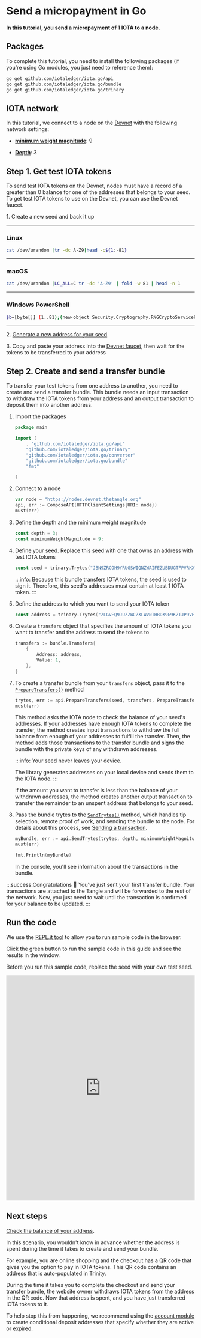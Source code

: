 # Send a micropayment in Go

**In this tutorial, you send a micropayment of 1 IOTA to a node.**

## Packages

To complete this tutorial, you need to install the following packages (if you're using Go modules, you just need to reference them):

```bash
go get github.com/iotaledger/iota.go/api
go get github.com/iotaledger/iota.go/bundle
go get github.com/iotaledger/iota.go/trinary
```

## IOTA network

In this tutorial, we connect to a node on the [Devnet](root://getting-started/1.0/networks/overview.md) with the following network settings:

- **[minimum weight magnitude](root://getting-started/1.0/references/glossary.md#minimum-weight-magnitude)**: 9

- **[Depth](root://getting-started/1.0/clients/sending-a-transaction.md#choosing-a-depth)**: 3

## Step 1. Get test IOTA tokens

To send test IOTA tokens on the Devnet, nodes must have a record of a greater than 0 balance for one of the addresses that belongs to your seed. To get test IOTA tokens to use on the Devnet, you can use the Devnet faucet.

1\. Create a new seed and back it up

--------------------
### Linux
```bash
cat /dev/urandom |tr -dc A-Z9|head -c${1:-81}
```
---
### macOS
```bash
cat /dev/urandom |LC_ALL=C tr -dc 'A-Z9' | fold -w 81 | head -n 1
```
---
### Windows PowerShell
```bash
$b=[byte[]] (1..81);(new-object Security.Cryptography.RNGCryptoServiceProvider).GetBytes($b);-join($b|%{[char[]] (65..90+57..57)[$_%27]})
```
--------------------

2\. [Generate a new address for your seed](../go/generate-an-address.md)

3\. Copy and paste your address into the [Devnet faucet](https://faucet.devnet.iota.org), then wait for the tokens to be transferred to your address

## Step 2. Create and send a transfer bundle

To transfer your test tokens from one address to another, you need to create and send a transfer bundle. This bundle needs an input transaction to withdraw the IOTA tokens from your address and an output transaction to deposit them into another address.

1. Import the packages

    ```go
    package main

    import (
        . "github.com/iotaledger/iota.go/api"
        "github.com/iotaledger/iota.go/trinary"
        "github.com/iotaledger/iota.go/converter"
        "github.com/iotaledger/iota.go/bundle"
        "fmt"

    )
    ```

2. Connect to a node

    ```go
    var node = "https://nodes.devnet.thetangle.org"
    api, err := ComposeAPI(HTTPClientSettings{URI: node})
    must(err)
    ```

3. Define the depth and the minimum weight magnitude

    ```go
    const depth = 3;
    const minimumWeightMagnitude = 9;
    ```

4. Define your seed. Replace this seed with one that owns an address with test IOTA tokens

    ```go
    const seed = trinary.Trytes("JBN9ZRCOH9YRUGSWIQNZWAIFEZUBDUGTFPVRKXWPAUCEQQFS9NHPQLXCKZKRHVCCUZNF9CZZWKXRZVCWQ")
    ```

    :::info:
    Because this bundle transfers IOTA tokens, the seed is used to sign it. Therefore, this seed's addresses must contain at least 1 IOTA token.
    :::

5. Define the address to which you want to send your IOTA token

    ```go
    const address = trinary.Trytes("ZLGVEQ9JUZZWCZXLWVNTHBDX9G9KZTJP9VEERIIFHY9SIQKYBVAHIMLHXPQVE9IXFDDXNHQINXJDRPFDXNYVAPLZAW")
    ```

6. Create a `transfers` object that specifies the amount of IOTA tokens you want to transfer and the address to send the tokens to

    ```go
    transfers := bundle.Transfers{
        {
            Address: address,
            Value: 1,
        },
    }
    ```

7. To create a transfer bundle from your `transfers` object, pass it to the [`PrepareTransfers()`](https://github.com/iotaledger/iota.go/blob/master/.docs/iota.go/reference/api_prepare_transfers.md) method

    ```go
    trytes, err := api.PrepareTransfers(seed, transfers, PrepareTransfersOptions{})
    must(err)
    ```
    This method asks the IOTA node to check the balance of your seed's addresses. If your addresses have enough IOTA tokens to complete the transfer, the method creates input transactions to withdraw the full balance from enough of your addresses to fulfill the transfer. Then, the method adds those transactions to the transfer bundle and signs the bundle with the private keys of any withdrawn addresses.

    :::info:
    Your seed never leaves your device.

    The library generates addresses on your local device and sends them to the IOTA node.
    :::

    If the amount you want to transfer is less than the balance of your withdrawn addresses, the method creates another output transaction to transfer the remainder to an unspent address that belongs to your seed.
    
8. Pass the bundle trytes to the [`SendTrytes()`](https://github.com/iotaledger/iota.go/blob/master/.docs/iota.go/reference/api_send_trytes.md) method, which handles tip selection, remote proof of work, and sending the bundle to the node. For details about this process, see [Sending a transaction](root://getting-started/1.0/clients/sending-a-transaction.md).

    ```go
    myBundle, err := api.SendTrytes(trytes, depth, minimumWeightMagnitude)
    must(err)

    fmt.Println(myBundle)
    ```

    In the console, you'll see information about the transactions in the bundle.

:::success:Congratulations :tada:
You've just sent your first transfer bundle. Your transactions are attached to the Tangle and will be forwarded to the rest of the network. Now, you just need to wait until the transaction is confirmed for your balance to be updated.
:::

## Run the code

We use the [REPL.it tool](https://repl.it) to allow you to run sample code in the browser.

Click the green button to run the sample code in this guide and see the results in the window.

Before you run this sample code, replace the seed with your own test seed.

<iframe height="600px" width="100%" src="https://repl.it/@jake91/Send-IOTA-tokens-on-the-Devnet-Go?lite=true" scrolling="no" frameborder="no" allowtransparency="true" allowfullscreen="true" sandbox="allow-forms allow-pointer-lock allow-popups allow-same-origin allow-scripts allow-modals"></iframe>

## Next steps

[Check the balance of your address](../go/check-balance.md).

In this scenario, you wouldn't know in advance whether the address is spent during the time it takes to create and send your bundle.

For example, you are online shopping and the checkout has a QR code that gives you the option to pay in IOTA tokens. This QR code contains an address that is auto-populated in Trinity.

During the time it takes you to complete the checkout and send your transfer bundle, the website owner withdraws IOTA tokens from the address in the QR code. Now that address is spent, and you have just transferred IOTA tokens to it.

To help stop this from happening, we recommend using the [account module](../../account-module/introduction/overview.md) to create conditional deposit addresses that specify whether they are active or expired.